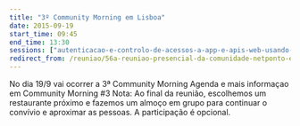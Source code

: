 ```yaml
---
title: "3º Community Morning em Lisboa"
date: 2015-09-19
start_time: 09:45
end_time: 13:30
sessions: ["autenticacao-e-controlo-de-acessos-a-app-e-apis-web-usando-jwt-openid-connect-e-identityserver3","integrating-your-custom-solutions-with-office-365-apis","whats-new-in-sharepoint-2016-features-overview"]
redirect_from: /reuniao/56a-reuniao-presencial-da-comunidade-netponto-em-lisboa/
---
```

No dia 19/9 vai ocorrer a 3ª Community Morning  Agenda e mais informaçao em Community Morning #3
Nota: Ao final da reunião, escolhemos um restaurante próximo e fazemos um almoço em grupo para continuar o convívio e aproximar as pessoas. A participação é opcional.